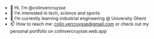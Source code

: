 - 👋 Hi, I’m @colinvercruysse
- 👀 I’m interested in tech, science and sports
- 🌱 I’m currently learning industrial engineering @ University Ghent
- 📫 How to reach me: colin.vercruysse@gmail.com or check out my personal portfolio on colinvercruysse.web.app

<!---
colinvercruysse/colinvercruysse is a ✨ special ✨ repository because its `README.md` (this file) appears on your GitHub profile.
You can click the Preview link to take a look at your changes.
--->
